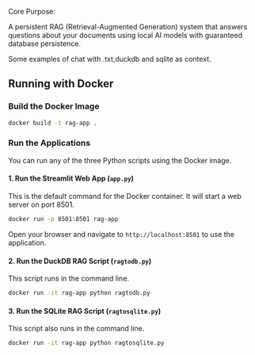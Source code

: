 Core Purpose:

A persistent RAG (Retrieval-Augmented Generation) system that answers questions about your documents using local AI models with guaranteed database persistence.

Some examples of chat with .txt,duckdb and sqlite as context.

## Running with Docker

### Build the Docker Image
```bash
docker build -t rag-app .
```

### Run the Applications

You can run any of the three Python scripts using the Docker image.

#### 1. Run the Streamlit Web App (`app.py`)
This is the default command for the Docker container. It will start a web server on port 8501.
```bash
docker run -p 8501:8501 rag-app
```
Open your browser and navigate to `http://localhost:8501` to use the application.

#### 2. Run the DuckDB RAG Script (`ragtodb.py`)
This script runs in the command line.
```bash
docker run -it rag-app python ragtodb.py
```

#### 3. Run the SQLite RAG Script (`ragtosqlite.py`)
This script also runs in the command line.
```bash
docker run -it rag-app python ragtosqlite.py
```


